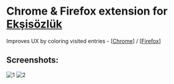 # Chrome & Firefox extension for [Ekşisözlük](https://eksisozluk.com)

Improves UX by coloring visited entries - [[Chrome](https://chrome.google.com/webstore/detail/eksidost/fijfjdcndlannffohoedgehmcijemhak)] / [[Firefox](https://addons.mozilla.org/en-US/firefox/addon/eksiplus/)]

## Screenshots:
![1](https://i.lensdump.com/i/i2dZ91.png) 
![2](https://i.lensdump.com/i/i2d63o.png)
